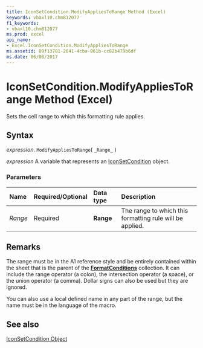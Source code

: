 ```yaml
---
title: IconSetCondition.ModifyAppliesToRange Method (Excel)
keywords: vbaxl10.chm812077
f1_keywords:
- vbaxl10.chm812077
ms.prod: excel
api_name:
- Excel.IconSetCondition.ModifyAppliesToRange
ms.assetid: 89f13781-2641-4cba-061b-cc82b479b6df
ms.date: 06/08/2017
---
```



# IconSetCondition.ModifyAppliesToRange Method (Excel)

Sets the cell range to which this formatting rule applies.


## Syntax

 _expression_. `ModifyAppliesToRange`( `_Range_` )

 _expression_ A variable that represents an [IconSetCondition](Excel.IconSetCondition.md) object.


### Parameters



|Name|Required/Optional|Data type|Description|
|:-----|:-----|:-----|:-----|
| _Range_|Required| **Range**|The range to which this formatting rule will be applied.|

## Remarks

The range must be in the A1 reference style and be entirely contained within the sheet that is the parent of the  **[FormatConditions](Excel.FormatConditions.md)** collection. It can include the range operator (a colon), the intersection operator (a space), or the union operator (a comma). Dollar signs can also be used but they are ignored.

You can also use a local defined name in any part of the range, but the name must be in the language of the macro.


## See also


[IconSetCondition Object](Excel.IconSetCondition.md)

